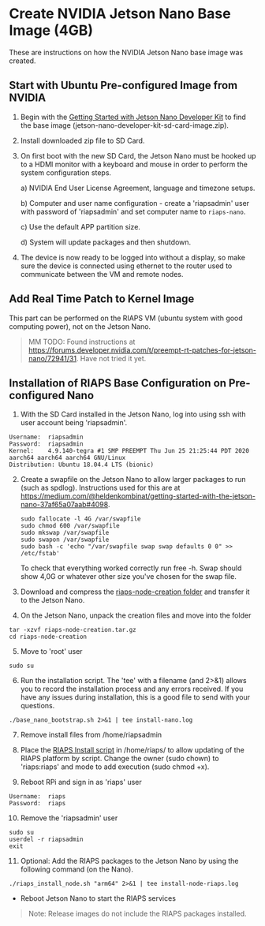 # Create NVIDIA Jetson Nano Base Image (4GB)

These are instructions on how the NVIDIA Jetson Nano base image was created.  

## Start with Ubuntu Pre-configured Image from NVIDIA

1) Begin with the [Getting Started with Jetson Nano Developer Kit](https://developer.nvidia.com/embedded/learn/get-started-jetson-nano-devkit) to find the base image (jetson-nano-developer-kit-sd-card-image.zip).

2) Install downloaded zip file to SD Card.

3) On first boot with the new SD Card, the Jetson Nano must be hooked up to a HDMI monitor with a keyboard and mouse in order to perform the system configuration steps.

    a) NVIDIA End User License Agreement, language and timezone setups.

    b) Computer and user name configuration - create a 'riapsadmin' user with password of 'riapsadmin' and set computer name to `riaps-nano`.

    c) Use the default APP partition size.

    d) System will update packages and then shutdown.

4) The device is now ready to be logged into without a display, so make sure the device is connected using ethernet to the router used to communicate between the VM and remote nodes.

## Add Real Time Patch to Kernel Image

This part can be performed on the RIAPS VM (ubuntu system with good computing power), not on the Jetson Nano.

> MM TODO:  Found instructions at https://forums.developer.nvidia.com/t/preempt-rt-patches-for-jetson-nano/72941/31.  Have not tried it yet.

## Installation of RIAPS Base Configuration on Pre-configured Nano

1) With the SD Card installed in the Jetson Nano, log into using ssh with user account being 'riapsadmin'.  
```
Username:  riapsadmin
Password:  riapsadmin
Kernel:    4.9.140-tegra #1 SMP PREEMPT Thu Jun 25 21:25:44 PDT 2020 aarch64 aarch64 aarch64 GNU/Linux
Distribution: Ubuntu 18.04.4 LTS (bionic)
```

2) Create a swapfile on the Jetson Nano to allow larger packages to run (such as spdlog).  Instructions used for this are at https://medium.com/@heldenkombinat/getting-started-with-the-jetson-nano-37af65a07aab#4098.

    ```
    sudo fallocate -l 4G /var/swapfile
    sudo chmod 600 /var/swapfile
    sudo mkswap /var/swapfile
    sudo swapon /var/swapfile
    sudo bash -c 'echo "/var/swapfile swap swap defaults 0 0" >> /etc/fstab'
    ```

    To check that everything worked correctly run free -h. Swap should show 4,0G or whatever other size you've chosen for the swap file.

3) Download and compress the [riaps-node-creation folder](https://github.com/RIAPS/riaps-integration/tree/master/riaps-node-creation) and transfer it to the Jetson Nano.

4) On the Jetson Nano, unpack the creation files and move into the folder

```
tar -xzvf riaps-node-creation.tar.gz
cd riaps-node-creation
```

5) Move to 'root' user

```
sudo su
```

6) Run the installation script. The 'tee' with a filename (and 2>&1) allows you to record the installation process and any errors received. If you have any issues during installation, this is a good file to send with your questions.

```
./base_nano_bootstrap.sh 2>&1 | tee install-nano.log
```

7) Remove install files from /home/riapsadmin

8) Place the [RIAPS Install script](https://github.com/RIAPS/riaps-integration/blob/master/riaps-node-runtime/riaps_install_node.sh) in /home/riaps/ to allow updating of the RIAPS platform by script. Change the owner (sudo chown) to 'riaps:riaps' and mode to add execution (sudo chmod +x).

9) Reboot RPi and sign in as 'riaps' user

```
Username:  riaps
Password:  riaps
```

10) Remove the 'riapsadmin' user

```
sudo su
userdel -r riapsadmin
exit
```

11) Optional: Add the RIAPS packages to the Jetson Nano by using the following command (on the Nano).

```
./riaps_install_node.sh "arm64" 2>&1 | tee install-node-riaps.log
```

- Reboot Jetson Nano to start the RIAPS services

> Note: Release images do not include the RIAPS packages installed.
